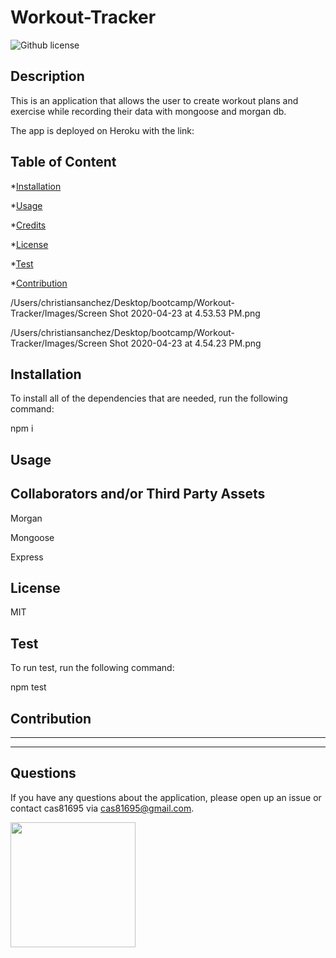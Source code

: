 # Workout-Tracker
![Github license](https://img.shields.io/badge/License-MIT-yellow.svg)

## Description

 This is an application that allows the user to create workout plans and exercise while recording their data with mongoose and morgan db.

The app is deployed on Heroku with the link: 

## Table of Content

*[Installation](#installation)

*[Usage](#usage)

*[Credits](#credits)

*[License](#license)

*[Test](#test)

*[Contribution](#contribution)

/Users/christiansanchez/Desktop/bootcamp/Workout-Tracker/Images/Screen Shot 2020-04-23 at 4.53.53 PM.png

/Users/christiansanchez/Desktop/bootcamp/Workout-Tracker/Images/Screen Shot 2020-04-23 at 4.54.23 PM.png


## Installation

To install all of the dependencies that are needed, run the following command:

npm i

## Usage

## Collaborators and/or Third Party Assets

Morgan

Mongoose

Express


## License

MIT

## Test

To run test, run the following command:

npm test

## Contribution

----------------------------------------------

-----------------------------------------------

## Questions

If you have any questions about the application, please open up an issue or contact cas81695 via cas81695@gmail.com.

<img src= "https://avatars1.githubusercontent.com/u/58318559?v=4" width ="200px" height="200px">